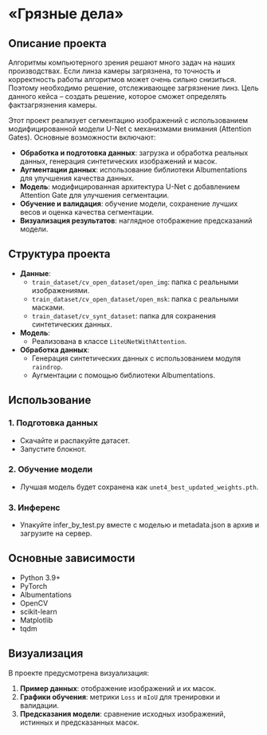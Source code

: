 # «Грязные дела»

## Описание проекта
Алгоритмы компьютерного зрения решают много задач на наших производствах. Если линза камеры загрязнена, то точность и корректность работы алгоритмов может очень сильно снизиться. Поэтому необходимо решение, отслеживающее загрязнение линз.
Цель данного кейса – создать решение, которое сможет определять фактзагрязнения камеры. 

Этот проект реализует сегментацию изображений с использованием модифицированной модели U-Net с механизмами внимания (Attention Gates). Основные возможности включают:

- **Обработка и подготовка данных**: загрузка и обработка реальных данных, генерация синтетических изображений и масок.
- **Аугментации данных**: использование библиотеки Albumentations для улучшения качества данных.
- **Модель**: модифицированная архитектура U-Net с добавлением Attention Gate для улучшения сегментации.
- **Обучение и валидация**: обучение модели, сохранение лучших весов и оценка качества сегментации.
- **Визуализация результатов**: наглядное отображение предсказаний модели.

## Структура проекта

- **Данные**:
  - `train_dataset/cv_open_dataset/open_img`: папка с реальными изображениями.
  - `train_dataset/cv_open_dataset/open_msk`: папка с реальными масками.
  - `train_dataset/cv_synt_dataset`: папка для сохранения синтетических данных.
- **Модель**:
  - Реализована в классе `LiteUNetWithAttention`.
- **Обработка данных**:
  - Генерация синтетических данных с использованием модуля `raindrop`.
  - Аугментации с помощью библиотеки Albumentations.

## Использование

### 1. Подготовка данных

- Скачайте и распакуйте датасет.
- Запустите блокнот.


### 2. Обучение модели

- Лучшая модель будет сохранена как `unet4_best_updated_weights.pth`.

### 3. Инференс

- Упакуйте infer_by_test.py вместе с моделью и metadata.json в архив и загрузите на сервер.

## Основные зависимости

- Python 3.9+
- PyTorch
- Albumentations
- OpenCV
- scikit-learn
- Matplotlib
- tqdm

## Визуализация

В проекте предусмотрена визуализация:

1. **Пример данных**: отображение изображений и их масок.
2. **Графики обучения**: метрики `Loss` и `mIoU` для тренировки и валидации.
3. **Предсказания модели**: сравнение исходных изображений, истинных и предсказанных масок.
